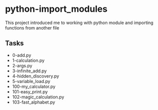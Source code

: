 # python-import_modules

This project introduced me to working with python module and importing functions from another file

## Tasks

- 0-add.py
- 1-calculation.py
- 2-args.py
- 3-infinite_add.py
- 4-hidden_discovery.py
- 5-variable_load.py
- 100-my_calculator.py
- 101-easy_print.py
- 102-magic_calculation.py
- 103-fast_alphabet.py

